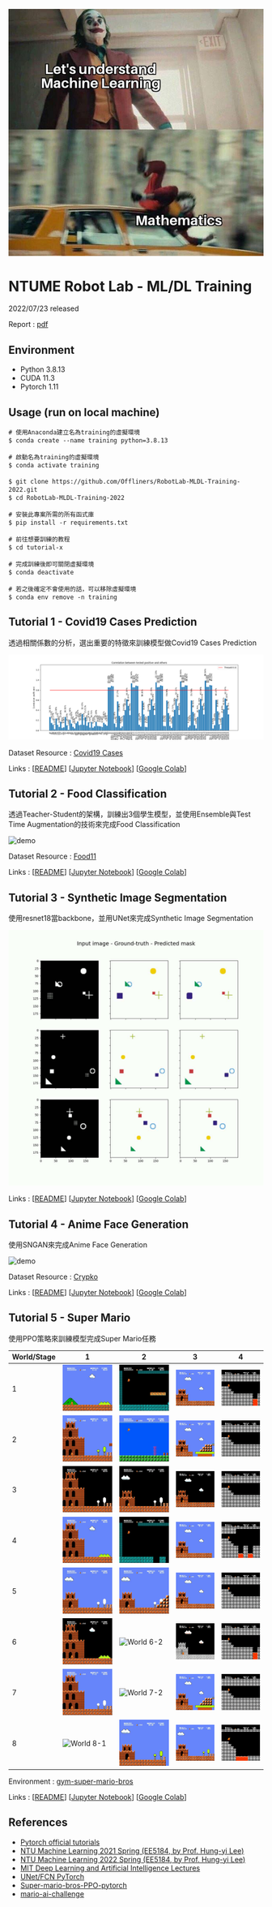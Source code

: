 ![meme](meme.jpg)

# NTUME Robot Lab - ML/DL Training
2022/07/23 released

Report : [pdf](20220723_training.pdf)

## Environment
* Python 3.8.13
* CUDA 11.3
* Pytorch 1.11

## Usage (run on local machine)
```shell
# 使用Anaconda建立名為training的虛擬環境
$ conda create --name training python=3.8.13

# 啟動名為training的虛擬環境
$ conda activate training

$ git clone https://github.com/Offliners/RobotLab-MLDL-Training-2022.git
$ cd RobotLab-MLDL-Training-2022

# 安裝此專案所需的所有函式庫
$ pip install -r requirements.txt

# 前往想要訓練的教程
$ cd tutorial-x

# 完成訓練後即可關閉虛擬環境
$ conda deactivate

# 若之後確定不會使用的話，可以移除虛擬環境
$ conda env remove -n training
```

## Tutorial 1 - Covid19 Cases Prediction
透過相關係數的分析，選出重要的特徵來訓練模型做Covid19 Cases Prediction

![demo](./tutorial-1/img/tutorial-1-correlation-analysis.png)

Dataset Resource : [Covid19 Cases](https://www.kaggle.com/competitions/ml2022spring-hw1/data)

Links : [[README](./tutorial-1/README.md)] [[Jupyter Notebook](./tutorial-1/colab/tutorial-1.ipynb)] [[Google Colab](https://colab.research.google.com/github/Offliners/RobotLab-MLDL-Training-2022/blob/main/tutorial-1/colab/tutorial-1.ipynb)]

## Tutorial 2 - Food Classification
透過Teacher-Student的架構，訓練出3個學生模型，並使用Ensemble與Test Time Augmentation的技術來完成Food Classification

![demo](./tutorial-2/img/tutorial-2-test_image_pred.gif)

Dataset Resource : [Food11](https://www.kaggle.com/competitions/ml2021spring-hw3/data)

Links : [[README](./tutorial-2/README.md)] [[Jupyter Notebook](./tutorial-2/colab/tutorial-2.ipynb)] [[Google Colab](https://colab.research.google.com/github/Offliners/RobotLab-MLDL-Training-2022/blob/main/tutorial-2/colab/tutorial-2.ipynb)]

## Tutorial 3 - Synthetic Image Segmentation
使用resnet18當backbone，並用UNet來完成Synthetic Image Segmentation

![demo](./tutorial-3/img/tutorial-3-demo.gif)

Links : [[README](./tutorial-3/README.md)] [[Jupyter Notebook](https://github.com/Offliners/RobotLab-MLDL-Training-2022/blob/main/tutorial-3/colab/tutorial-3.ipynb)] [[Google Colab](https://colab.research.google.com/github/Offliners/RobotLab-MLDL-Training-2022/blob/main/tutorial-3/colab/tutorial-3.ipynb)]

## Tutorial 4 - Anime Face Generation
使用SNGAN來完成Anime Face Generation

![demo](./tutorial-4/img/tutorial-4-demo.gif)

Dataset Resource : [Crypko](https://crypko.ai/#)

Links : [[README](./tutorial-4/README.md)] [[Jupyter Notebook](https://github.com/Offliners/RobotLab-MLDL-Training-2022/blob/main/tutorial-4/colab/tutorial-4.ipynb)] [[Google Colab](https://colab.research.google.com/github/Offliners/RobotLab-MLDL-Training-2022/blob/main/tutorial-4/colab/tutorial-4.ipynb)]

## Tutorial 5 - Super Mario
使用PPO策略來訓練模型完成Super Mario任務

|World/Stage|1|2|3|4|
|-|-|-|-|-|
|1|![World 1-1](./tutorial-5/img/mario_world_1_1.gif)|![World 1-2](./tutorial-5/img/mario_world_1_2.gif)|![World 1-3](./tutorial-5/img/mario_world_1_3.gif)|![World 1-4](./tutorial-5/img/mario_world_1_4.gif)|
|2|![World 2-1](./tutorial-5/img/mario_world_2_1.gif)|![World 2-2](./tutorial-5/img/mario_world_2_2.gif)|![World 2-3](./tutorial-5/img/mario_world_2_3.gif)|![World 2-4](./tutorial-5/img/mario_world_2_4.gif)|
|3|![World 3-1](./tutorial-5/img/mario_world_3_1.gif)|![World 3-2](./tutorial-5/img/mario_world_3_2.gif)|![World 3-3](./tutorial-5/img/mario_world_3_3.gif)|![World 3-4](./tutorial-5/img/mario_world_3_4.gif)|
|4|![World 4-1](./tutorial-5/img/mario_world_4_1.gif)|![World 4-2](./tutorial-5/img/mario_world_4_2.gif)|![World 4-3](./tutorial-5/img/mario_world_4_3.gif)|![World 4-4](./tutorial-5/img/mario_world_4_4.gif)|
|5|![World 5-1](./tutorial-5/img/mario_world_5_1.gif)|![World 5-2](./tutorial-5/img/mario_world_5_2.gif)|![World 5-3](./tutorial-5/img/mario_world_5_3.gif)|![World 5-4](./tutorial-5/img/mario_world_5_4.gif)|
|6|![World 6-1](./tutorial-5/img/mario_world_6_1.gif)|![World 6-2](./tutorial-5/img/mario_world_6_2.gif)|![World 6-3](./tutorial-5/img/mario_world_6_3.gif)|![World 6-4](./tutorial-5/img/mario_world_6_4.gif)|
|7|![World 7-1](./tutorial-5/img/mario_world_7_1.gif)|![World 7-2](./tutorial-5/img/mario_world_7_2.gif)|![World 7-3](./tutorial-5/img/mario_world_7_3.gif)|![World 7-4](./tutorial-5/img/mario_world_7_4.gif)|
|8|![World 8-1](./tutorial-5/img/mario_world_8_1.gif)|![World 8-2](./tutorial-5/img/mario_world_8_2.gif)|![World 8-3](./tutorial-5/img/mario_world_8_3.gif)|![World 8-4](./tutorial-5/img/mario_world_8_4.gif)|

Environment : [gym-super-mario-bros](https://github.com/Kautenja/gym-super-mario-bros)

Links : [[README](./tutorial-5/README.md)] [[Jupyter Notebook](https://github.com/Offliners/RobotLab-MLDL-Training-2022/blob/main/tutorial-5/colab/tutorial-5.ipynb)] [[Google Colab](https://colab.research.google.com/github/Offliners/RobotLab-MLDL-Training-2022/blob/main/tutorial-5/colab/tutorial-5.ipynb)]

## References
* [Pytorch official tutorials](https://pytorch.org/tutorials/)
* [NTU Machine Learning 2021 Spring (EE5184, by Prof. Hung-yi Lee)](https://speech.ee.ntu.edu.tw/~hylee/ml/2021-spring.php)
* [NTU Machine Learning 2022 Spring (EE5184, by Prof. Hung-yi Lee)](https://speech.ee.ntu.edu.tw/~hylee/ml/2022-spring.php)
* [MIT Deep Learning and Artificial Intelligence Lectures](https://github.com/lexfridman/mit-deep-learning)
* [UNet/FCN PyTorch](https://github.com/usuyama/pytorch-unet)
* [Super-mario-bros-PPO-pytorch](https://github.com/uvipen/Super-mario-bros-PPO-pytorch)
* [mario-ai-challenge](https://github.com/karaage0703/mario-ai-challenge)
